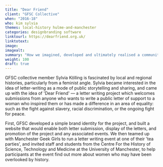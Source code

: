 ```yaml
---
title: "Dear Friend"
client: "GFSC Collective"
when: "2016-18"
who: kim sylvia
themes: local-history hulme-and-manchester
categories: designbranding software
linktourl: https://dearfriend.org.uk/
linktotext:
image:
imagealt:
summary: "How we imagined, developed and ultimately realised a community-led project aimed at celebrating women in public life and telling the stories of past struggles for liberation."
weight: 100
draft: true
---
```


GFSC collective member Sylvia Kölling is fascinated by local and regional histories, particularly from a feminist angle. Sylvia became interested in the idea of letter-writing as a mode of public storytelling and sharing, and came up with the idea of 'Dear Friend' — a letter writing project which welcomes submissions from anyone who wants to write a public letter of support to a woman who inspired them or has made a difference in an area of equality: such as the fight against slavery, racial discrimination, or the ongoing fight for peace.

First, GFSC developed a simple brand identity for the project, and built a website that would enable both letter submission, display of the letters, and promotion of the project and any associated events. We then teamed up with Manchester Geek Girls to run a letter writing event at one of their 'tea parties', and invited staff and students from the Centre For the History of Science, Technology and Medicine at the University of Manchester, to help participants at the event find out more about women who may have been overlooked by history.
